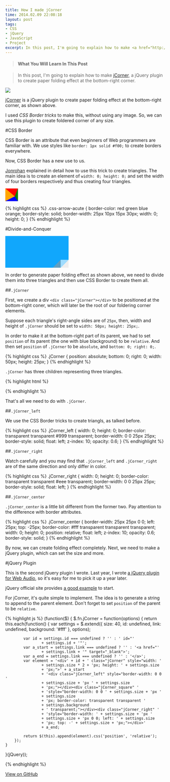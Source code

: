 ```yaml
---
title: How I made jCorner
time: 2014.02.09 22:08:18
layout: post
tags:
- CSS
- jQuery
- JavaScript
- Project
excerpt: In this post, I'm going to explain how to make <a href="http://zhangwenli.com/jCorner" target="_blank">jCorner</a>, a jQuery plugin to create paper folding effect at the bottom-right corner.
---
```


> #### What You Will Learn In This Post

> In this post, I'm going to explain how to make <a href="http://zhangwenli.com/jCorner" target="_blank">jCorner</a>, a jQuery plugin to create paper folding effect at the bottom-right corner.

<img src="{{ site.url }}/img/loading.gif" data-src="{{ site.url }}/img/post/2014-02-09-how-i-made-jcorner-1.png" />

<a href="http://zhangwenli.com/jCorner" target="_blank">jCorner</a> is a jQuery plugin to create paper folding effect at the bottom-right corner, as shown above.

I used *CSS Border tricks* to make this, without using any image. So, we can use this plugin to create foldered corner of any size.

#CSS Border

CSS Border is an attribute that even beginners of Web programmers are familiar with. We use styles like `border: 1px solid #f00;` to create borders everywhere.

Now, CSS Border has a new use to us.

<a href="http://jonrohan.me/guide/css/creating-triangles-in-css/" target="_blank">Jonrohan</a> explained in detail how to use this trick to create triangles. The main idea is to create an element of `width: 0; height: 0;` and set the width of four borders respectively and thus creating four triangles.

<div style="border-color: red green blue orange; border-style:solid; border-width:25px 10px 15px 30px; width:0; height:0;"></div>

{% highlight css %}
.css-arrow-acute {
    border-color: red green blue orange;
    border-style: solid;
    border-width: 25px 10px 15px 30px;
    width: 0;
    height: 0;
}
{% endhighlight %}

#Divide-and-Conquer

<div style="width: 200px; height: 100px; background-color: #11A7FC; position: relative;">
    <div class="jCorner" style="position: absolute; bottom: 0; right: 0; width: 50px; height: 25px;">
        <div class="jCorner_left" style="width: 0; height: 0; border-color: transparent transparent #999 transparent; border-width: 0 0 25px 25px; border-style: solid; float: left; z-index: 10; opacity: 0.6;"></div>
        <div class="jCorner_right" style="width: 0; height: 0; border-width: 0 0 25px 25px; border-color: transparent transparent #eee transparent; border-style: solid; float: left;"></div>
        <div class="jCorner_center" style="border-width: 25px 25px 0 0; left: 25px; top: -25px; border-color: #fff transparent transparent transparent; width: 0; height: 0; position: relative; float: left; z-index: 10; opacity: 0.6; border-style: solid;"></div>
    </div>
</div>

In order to generate paper folding effect as shown above, we need to divide them into three triangles and then use CSS Border to create them all.

##`.jCorner`

First, we create a div `<div class="jCorner"></div>` to be positioned at the bottom-right coner, which will later be the root of our foldering corner elements.

Suppose each triangle's right-angle sides are of `25px`, then, width and height of `.jCorner` should be set to `width: 50px; height: 25px;`. 

In order to make it at the bottom-right part of its parent, we had to set `position` of its parent (the one with blue blackground) to be `relative`. And then set `position` of `.jCorner` to be `absolute`, and `bottom: 0; right: 0;`.

{% highlight css %}
.jCorner {
    position: absolute; 
    bottom: 0; 
    right: 0; 
    width: 50px; 
    height: 25px;
}
{% endhighlight %}

`.jCorner` has three children representing three triangles.

{% highlight html %}
<div class="jCorner">
    <div class="jCorner_left"></div>
    <div class="jCorner_right"></div>
    <div class="jCorner_center"></div>
</div>
{% endhighlight %}

That's all we need to do with `.jCorner`.

##`.jCorner_left`

We use the CSS Border tricks to create triangls, as talked before.

{% highlight css %}
.jCorner_left {
    width: 0; 
    height: 0; 
    border-color: transparent transparent #999 transparent; 
    border-width: 0 0 25px 25px; 
    border-style: solid; 
    float: left; 
    z-index: 10; 
    opacity: 0.6;
}
{% endhighlight %}

##`.jCorner_right`

Watch carefully and you may find that `.jCorner_left` and `.jCorner_right` are of the same direction and only differ in color.

{% highlight css %}
.jCorner_right {
    width: 0; 
    height: 0; 
    border-color: transparent transparent #eee transparent; 
    border-width: 0 0 25px 25px; 
    border-style: solid; 
    float: left;
}
{% endhighlight %}

##`.jCorner_center`

`.jCorner_center` is a little bit different from the former two. Pay attention to the difference with border attributes.

{% highlight css %}
.jCorner_center {
    border-width: 25px 25px 0 0; 
    left: 25px; 
    top: -25px; 
    border-color: #fff transparent transparent transparent; 
    width: 0;
    height: 0; 
    position: relative; 
    float: left; 
    z-index: 10; 
    opacity: 0.6; 
    border-style: solid;
}
{% endhighlight %}

By now, we can create folding effect completely. Next, we need to make a jQuery plugin, which can set the size and more.

#jQuery Plugin

This is the second jQuery plugin I wrote. Last year, I wrote <a href="http://01org.github.com/jWebAudio/" target="_blank">a jQuery plugin for Web Audio</a>, so it's easy for me to pick it up a year later.

jQuery official site provides <a href="http://learn.jquery.com/plugins/basic-plugin-creation/" target="_blank">a good example</a> to start.

For jCorner, it's quite simple to implement. The idea is to generate a string to append to the parent element. Don't forget to set `position` of the parent to be `relative`.

{% highlight js %}
(function($) {
    $.fn.jCorner = function(options) {
        return this.each(function() {
            var settings = $.extend({
                size: 40,
                id: undefined,
                link: undefined,
                background: '#fff' 
            }, options);

            var id = settings.id === undefined ? '' : ' id="' 
                    + settings.id + '"';
            var a_start = settings.link === undefined ? '' : '<a href="'
                    + settings.link + '" target="_blank">';
            var a_end = settings.link === undefined ? '' : '</a>';
            var element = '<div' + id + ' class="jCorner" style="width: '
                    + settings.size * 2 + 'px; height: ' + settings.size
                    + 'px;">' + a_start
                    + '<div class="jCorner_left" style="border-width: 0 0 '
                    + settings.size + 'px ' + settings.size 
                    + 'px;"></div><div class="jCorner_square" '
                    + 'style="border-width: 0 0 ' + settings.size + 'px '
                    + settings.size 
                    + 'px; border-color: transparent transparent ' 
                    + settings.background 
                    + ' transparent;"></div><div class="jCorner_right" '
                    + 'style="border-width: ' + settings.size + 'px ' 
                    + settings.size + 'px 0 0; left: ' + settings.size 
                    + 'px; top: -' + settings.size + 'px;"></div>' 
                    + a_end;

            return $(this).append(element).css('position', 'relative');
        });
    }
}(jQuery));

{% endhighlight %}

<a href="https://github.com/Ovilia/jCorner" target="_blank">View on GitHub</a>
